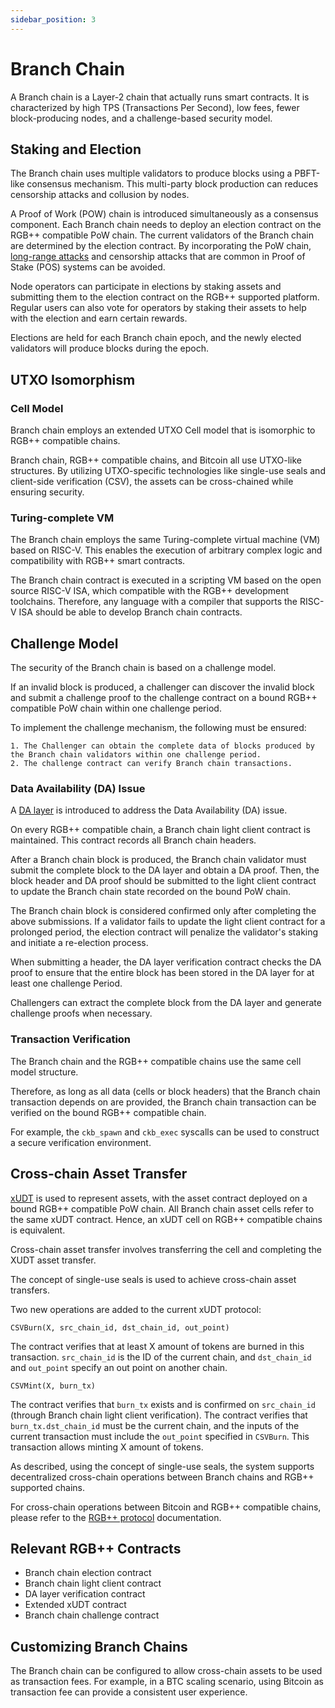 ```yaml
---
sidebar_position: 3
---
```


# Branch Chain

A Branch chain is a Layer-2 chain that actually runs smart contracts. It is characterized by high TPS (Transactions Per Second), low fees, fewer block-producing nodes, and a challenge-based security model.

## Staking and Election

The Branch chain uses multiple validators to produce blocks using a PBFT-like consensus mechanism. This multi-party block production can reduces censorship attacks and collusion by nodes.

A Proof of Work (POW) chain is introduced simultaneously as a consensus component. Each Branch chain needs to deploy an election contract on the RGB++ compatible PoW chain. The current validators of the Branch chain are determined by the election contract. By incorporating the PoW chain, [long-range attacks](https://en.wikipedia.org/wiki/Proof_of_stake#Long-range_attacks) and censorship attacks that are common in Proof of Stake (POS) systems can be avoided.

Node operators can participate in elections by staking assets and submitting them to the election contract on the RGB++ supported platform. Regular users can also vote for operators by staking their assets to help with the election and earn certain rewards.

Elections are held for each Branch chain epoch, and the newly elected validators will produce blocks during the epoch.

## UTXO Isomorphism

### Cell Model

Branch chain employs an extended UTXO Cell model that is isomorphic to RGB++ compatible chains.

Branch chain, RGB++ compatible chains, and Bitcoin all use UTXO-like structures. By utilizing UTXO-specific technologies like single-use seals and client-side verification (CSV), the assets can be cross-chained while ensuring security.

### Turing-complete VM

The Branch chain employs the same Turing-complete virtual machine (VM) based on RISC-V. This enables the execution of arbitrary complex logic and compatibility with RGB++ smart contracts.

The Branch chain contract is executed in a scripting VM based on the open source RISC-V ISA, which compatible with the RGB++ development toolchains. Therefore, any language with a compiler that supports the RISC-V ISA should be able to develop Branch chain contracts.

## Challenge Model

The security of the Branch chain is based on a challenge model.

If an invalid block is produced, a challenger can discover the invalid block and submit a challenge proof to the challenge contract on a bound RGB++ compatible PoW chain within one challenge period.

To implement the challenge mechanism, the following must be ensured:

    1. The Challenger can obtain the complete data of blocks produced by the Branch chain validators within one challenge period.
    2. The challenge contract can verify Branch chain transactions.

### Data Availability (DA) Issue

A [DA layer](./da-layer.md) is introduced to address the Data Availability (DA) issue.

On every RGB++ compatible chain, a Branch chain light client contract is maintained. This contract records all Branch chain headers.

After a Branch chain block is produced, the Branch chain validator must submit the complete block to the DA layer and obtain a DA proof. Then, the block header and DA proof should be submitted to the light client contract to update the Branch chain state recorded on the bound PoW chain.

The Branch chain block is considered confirmed only after completing the above submissions. If a validator fails to update the light client contract for a prolonged period, the election contract will penalize the validator's staking and initiate a re-election process.

When submitting a header, the DA layer verification contract checks the DA proof to ensure that the entire block has been stored in the DA layer for at least one challenge Period.

Challengers can extract the complete block from the DA layer and generate challenge proofs when necessary.

### Transaction Verification

The Branch chain and the RGB++ compatible chains use the same cell model structure.

Therefore, as long as all data (cells or block headers) that the Branch chain transaction depends on are provided, the Branch chain transaction can be verified on the bound RGB++ compatible chain.

For example, the `ckb_spawn` and `ckb_exec` syscalls can be used to construct a secure verification environment.

## Cross-chain Asset Transfer

[xUDT](https://github.com/nervosnetwork/rfcs/pull/428) is used to represent assets, with the asset contract deployed on a bound RGB++ compatible PoW chain. All Branch chain asset cells refer to the same xUDT contract. Hence, an xUDT cell on RGB++ compatible chains is equivalent.

Cross-chain asset transfer involves transferring the cell and completing the XUDT asset transfer.

The concept of single-use seals is used to achieve cross-chain asset transfers.

Two new operations are added to the current xUDT protocol:

`CSVBurn(X, src_chain_id, dst_chain_id, out_point)`

The contract verifies that at least X amount of tokens are burned in this transaction. `src_chain_id` is the ID of the current chain, and `dst_chain_id` and `out_point` specify an out point on another chain.

`CSVMint(X, burn_tx)`

The contract verifies that `burn_tx` exists and is confirmed on `src_chain_id` (through Branch chain light client verification). The contract verifies that `burn_tx.dst_chain_id` must be the current chain, and the inputs of the current transaction must include the `out_point` specified in `CSVBurn`. This transaction allows minting X amount of tokens.

As described, using the concept of single-use seals, the system supports decentralized cross-chain operations between Branch chains and RGB++ supported chains.

For cross-chain operations between Bitcoin and RGB++ compatible chains, please refer to the [RGB++ protocol](https://github.com/ckb-cell/RGBPlusPlus-design) documentation.

## Relevant RGB++ Contracts

* Branch chain election contract
* Branch chain light client contract
* DA layer verification contract
* Extended xUDT contract
* Branch chain challenge contract

## Customizing Branch Chains

The Branch chain can be configured to allow cross-chain assets to be used as transaction fees. For example, in a BTC scaling scenario, using Bitcoin as transaction fee can provide a consistent user experience.